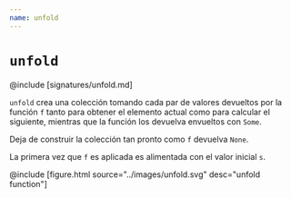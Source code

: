 ```yaml
---
name: unfold
---
```


# `unfold`

@include [signatures/unfold.md]

`unfold` crea una colección tomando cada par de valores devueltos por la función `f` tanto para obtener el elemento actual como para calcular el siguiente, mientras que la función los devuelva envueltos con `Some`.

Deja de construir la colección tan pronto como `f` devuelva `None`.

La primera vez que `f` es aplicada es alimentada con el valor inicial `s`.

@include [figure.html source="../images/unfold.svg" desc="unfold function"]
